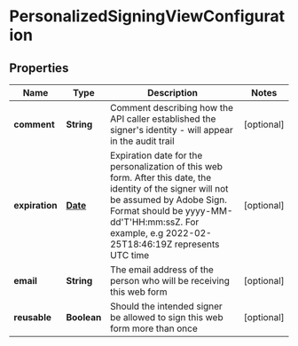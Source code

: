 
# PersonalizedSigningViewConfiguration

## Properties
Name | Type | Description | Notes
------------ | ------------- | ------------- | -------------
**comment** | **String** | Comment describing how the API caller established the signer&#39;s identity - will appear in the audit trail |  [optional]
**expiration** | [**Date**](Date.md) | Expiration date for the personalization of this web form. After this date, the identity of the signer will not be assumed by Adobe Sign. Format should be yyyy-MM-dd&#39;T&#39;HH:mm:ssZ. For example, e.g 2022-02-25T18:46:19Z represents UTC time |  [optional]
**email** | **String** | The email address of the person who will be receiving this web form |  [optional]
**reusable** | **Boolean** | Should the intended signer be allowed to sign this web form more than once |  [optional]



